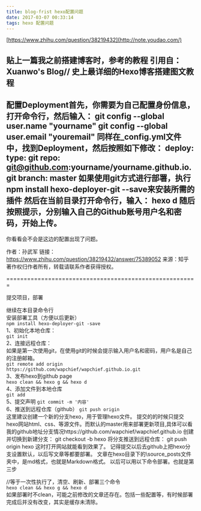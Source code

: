 ```yaml
---
title: blog-frist hexo配置问题
date: 2017-03-07 00:33:14
tags: hexo 配置问题
---
```

[https://www.zhihu.com/question/38219432](http://note.youdao.com/)

贴上一篇我之前搭建博客时，参考的教程
引用自：Xuanwo's Blog// 史上最详细的Hexo博客搭建图文教程 
-----------------------------------
配置Deployment首先，你需要为自己配置身份信息，打开命令行，然后输入：
git config --global user.name "yourname"
git config --global user.email "youremail"
同样在_config.yml文件中，找到Deployment，然后按照如下修改：
deploy:
type: git
repo: git@github.com:yourname/yourname.github.io.git
branch: master
如果使用git方式进行部署，执行npm install hexo-deployer-git --save来安装所需的插件
然后在当前目录打开命令行，输入：
hexo d
随后按照提示，分别输入自己的Github账号用户名和密码，开始上传。
-------------------------------
你看看会不会是这边的配置出现了问题。


作者：孙武军
链接：https://www.zhihu.com/question/38219432/answer/75389052
来源：知乎
著作权归作者所有，转载请联系作者获得授权。

=======================================================

提交项目，部署

继续在本目录命令行  
安装部署工具（方便以后更新）  
`npm install hexo-deployer-git -save`  
1、初始化本地仓库：  
`git init`   
2、连接远程仓库：  
如果是第一次使用git，在使用git的时候会提示输入用户名和密码，用户名是自己的注册邮箱。  
`git remote add origin https://github.com/wapchief/wapchief.github.io.git`    
3、发布hexo到github page  
`hexo clean && hexo g && hexo d`  
4、添加文件到本地仓库  
`git add`  
5、提交声明
`git commit -m '内容'`  
6、推送到远程仓库（github）
`git push origin`  
这里建议创建一个新的分支hexo，用于管理hexo文件。   提交的的时候只提交hexo网站html、css、等源文件。而默认的master用来部署更新项目,具体可以看我的github地址分支情况https://github.com/wapchief/wapchief.github.io
创建并切换到新建分支：
git checkout -b hexo
将分支推送到远程仓库：
git push origin hexo
这时打开网站就能看到效果了。
记得提交以后去github上把hexo分支设置默认，以后写文章等都要部署。
文章在hexo目录下的\source_posts文件夹中，是md格式，也就是Markdown格式。
以后可以用以下命令部署。也就是第三步

//等于一次性执行了，清空、刷新、部署三个命令  
`hexo clean && hexo g && hexo d`  
如果部署时不clean，可能之前修改的文章还存在。包括一些配置等，有时候部署完成后并没有改变，其实是缓存未清除。


